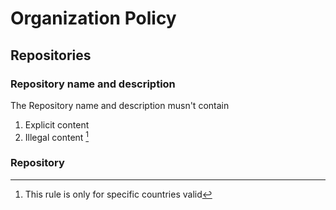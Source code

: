# Organization Policy

## Repositories

### Repository name and description

The Repository name and description musn't contain

1. Explicit content
2. Illegal content [^1]

### Repository 

[^1]: This rule is only for specific countries valid
